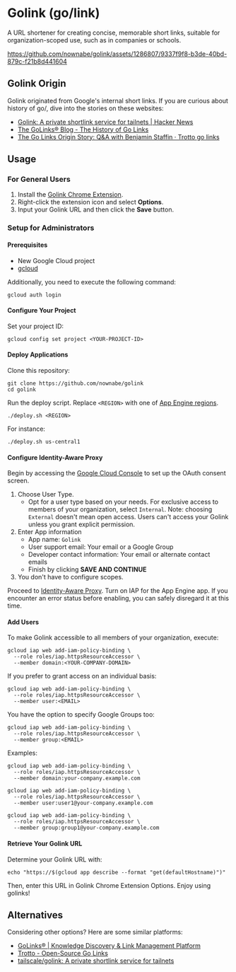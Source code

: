 # Golink (go/link)

A URL shortener for creating concise, memorable short links, suitable for organization-scoped use, such as in companies or schools.

https://github.com/nownabe/golink/assets/1286807/9337f9f8-b3de-40bd-879c-f21b8d441604

## Golink Origin

Golink originated from Google's internal short links.
If you are curious about history of go/, dive into the stories on these websites:

- [Golink: A private shortlink service for tailnets | Hacker News](https://news.ycombinator.com/item?id=33978767)
- [The GoLinks® Blog - The History of Go Links](https://www.golinks.com/blog/go-links-history/)
- [The Go Links Origin Story: Q&A with Benjamin Staffin · Trotto go links](https://www.trot.to/blog/2020/07/09/go-links-origin-story)

## Usage

### For General Users

1. Install the [Golink Chrome Extension](https://chrome.google.com/webstore/detail/golink/clecngohjeflemkblbfdfbjkjnigbjok).
2. Right-click the extension icon and select **Options**.
3. Input your Golink URL and then click the **Save** button.

### Setup for Administrators

#### Prerequisites

- New Google Cloud project
- [gcloud](https://cloud.google.com/sdk/docs/install)

Additionally, you need to execute the following command:

```shell
gcloud auth login
```

#### Configure Your Project

Set your project ID:

```shell
gcloud config set project <YOUR-PROJECT-ID>
```

#### Deploy Applications

Clone this repository:

```shell
git clone https://github.com/nownabe/golink
cd golink
```

Run the deploy script. Replace `<REGION>` with one of [App Engine regions](https://cloud.google.com/about/locations#region).

```shell
./deploy.sh <REGION>
```

For instance:

```shell
./deploy.sh us-central1
```

#### Configure Identity-Aware Proxy

Begin by accessing the [Google Cloud Console](https://console.cloud.google.com/apis/credentials/consent) to set up the OAuth consent screen.

1. Choose User Type.
   - Opt for a user type based on your needs.
     For exclusive access to members of your organization, select `Internal`.
     Note: choosing `External` doesn't mean open access.
     Users can't access your Golink unless you grant explicit permission.
2. Enter App information
   - App name: `Golink`
   - User support email: Your email or a Google Group
   - Developer contact information: Your email or alternate contact emails
   - Finish by clicking **SAVE AND CONTINUE**
3. You don't have to configure scopes.

Proceed to [Identity-Aware Proxy](https://console.cloud.google.com/security/iap).
Turn on IAP for the App Engine app.
If you encounter an error status before enabling, you can safely disregard it at this time.

#### Add Users

To make Golink accessible to all members of your organization, execute:

```shell
gcloud iap web add-iam-policy-binding \
  --role roles/iap.httpsResourceAccessor \
  --member domain:<YOUR-COMPANY-DOMAIN>
```

If you prefer to grant access on an individual basis:

```shell
gcloud iap web add-iam-policy-binding \
  --role roles/iap.httpsResourceAccessor \
  --member user:<EMAIL>
```

You have the option to specify Google Groups too:

```shell
gcloud iap web add-iam-policy-binding \
  --role roles/iap.httpsResourceAccessor \
  --member group:<EMAIL>
```

Examples:

```shell
gcloud iap web add-iam-policy-binding \
  --role roles/iap.httpsResourceAccessor \
  --member domain:your-company.example.com

gcloud iap web add-iam-policy-binding \
  --role roles/iap.httpsResourceAccessor \
  --member user:user1@your-company.example.com

gcloud iap web add-iam-policy-binding \
  --role roles/iap.httpsResourceAccessor \
  --member group:group1@your-company.example.com
```

#### Retrieve Your Golink URL

Determine your Golink URL with:

```shell
echo "https://$(gcloud app describe --format "get(defaultHostname)")"
```

Then, enter this URL in Golink Chrome Extension Options. Enjoy using golinks!

<!--
## Distribute Extension and Configuration

You can enforce Golink Chrome extension to be installed in your organization members' browsers.

1. Open https://admin.google.com and navigate to Devices > Chrome > Apps & extensions > Users & browsers.
2. Click the yellow plus button at the bottom right and then click "add from Chrome Web Store".
3. Enter `clecngohjeflemkblbfdfbjkjnigbjok` in the "View app by ID" textbox and click the "Select" button.
4. Configure your Golink URL as JSON like follorings:

```js
{
  "golinkInstanceUrl": "https://your-golink.an.r.appspot.com"
}


```
-->

## Alternatives

Considering other options? Here are some similar platforms:

- [GoLinks® | Knowledge Discovery & Link Management Platform](https://www.golinks.io/)
- [Trotto - Open-Source Go Links](https://www.trot.to/)
- [tailscale/golink: A private shortlink service for tailnets](https://github.com/tailscale/golink)
